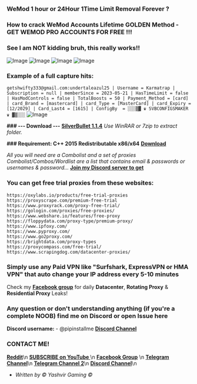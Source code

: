 ### WeMod 1 hour or 24Hour 1Time Limit Removal Forever ?
### How to crack **WeMod Accounts Lifetime GOLDEN Method** -  **GET WEMOD PRO ACCOUNTS FOR FREE !!!**

### **See I am NOT kidding bruh, this really works!!**
![Image](https://github.com/user-attachments/assets/01c724a5-f8ac-4924-97ef-6d0adc6d3f3b)
![Image](https://github.com/user-attachments/assets/2d962429-07cf-476a-b718-38b13e12305d)
![Image](https://github.com/user-attachments/assets/2c56dbfd-627c-44ae-afc7-7d2fdac82459)
![Image](https://github.com/user-attachments/assets/9e8fcc06-cd73-40fa-b3cb-656c07a27a24)

### **Example of a full capture hits:**
`getshwifty333@gmail.com:undertaleazul25 | Username = Karmatrap | Subscription = null | memberSince = 2023-05-21 | HasTimeLimit = false | HasModControls = false | TotalBoosts = 50 | Payment_Method = [card] | card_Brand = [mastercard] | card_Type = [MasterCard] | card_Expiry = [12/2029] | Card_Last4 = [1615] | ConfigBy  = ░░░▒▓ ♛ SVBCONFIGSMAKER ♛ ▓▒░░░`
![Image](https://github.com/user-attachments/assets/0a7ee477-ec46-4a59-9f9f-d14fe220e97d)


**### --- Download ---**
**[SilverBullet 1.1.4](https://github.com/ob2configmaker/SilverBullet/releases/tag/v1.1.4)** 
_Use WinRAR or 7zip to extract folder._

**### Requirement: C++ 2015 Redistributable x86/x64**
**[Download](https://www.microsoft.com/en-us/download/details.aspx?id=48145)**

_All you will need are a Combolist and a set of proxies 
Combolist/Combos/Wordlist are a list that contains email & passwords or usernames & password..._
 **[Join my Discord server to get](https://discord.com/invite/uzwsqSJaZP)**


### **You can get free trial proxies from these websites:**
```
https://oxylabs.io/products/free-trial-proxies
https://proxyscrape.com/premium-free-trial
https://www.proxyrack.com/proxy-free-trial/
https://gologin.com/proxies/free-proxies/
https://www.webshare.io/features/free-proxy
https://floppydata.com/proxy-type/premium-proxy/
https://www.ipfoxy.com/
https://www.pyproxy.com/
https://www.go2proxy.com/
https://brightdata.com/proxy-types
https://proxycompass.com/free-trial/
https://www.scrapingdog.com/datacenter-proxies/
```

### Simply use any **Paid VPN** like "**Surfshark, ExpressVPN or HMA VPN**" that auto change your IP address every 5-10 minutes
Check my **[Facebook group](https://www.facebook.com/groups/svbconfigsmaker)** for daily **Datacenter**, **Rotating Proxy** & **Residential Proxy** Leaks!

### **Any question or don't understanding anything (if you're a complete NOOB) find me on Discord or open Issue here** 
**Discord username:** - @pipinstallme 
**[Discord Channel](https://discord.com/invite/uzwsqSJaZP)**


### CONTACT ME!
**[Reddit](https://www.reddit.com/user/YashvirGaming)**\n
**[SUBSCRIBE on YouTube ](https://www.youtube.com/@svbconfigmakerbot)**\n
**[Facebook Group](https://www.facebook.com/groups/svbconfigsmaker)** \n
**[Telegram Channel](https://t.me/svbc0nfigmaker)**\n
**[Telegram Channel 2](https://t.me/officialyashvirgaming)**\n
**[Discord Channel](https://discord.com/invite/uzwsqSJaZP)**\n


- _Written by © Yashvir Gaming ©_
